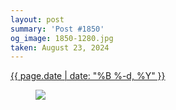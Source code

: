 ```yaml
---
layout: post
summary: 'Post #1850'
og_image: 1850-1280.jpg
taken: August 23, 2024
---
```


<div class="post">
  <time>
    <a href="/1850">
      {{ page.date | date: "%B %-d, %Y" }}
    </a>
  </time>
  <a href="/1850">
    <figure data-taken="8/23/2024">
      <img sizes="(min-width: 700px) 50vw, calc(100vw - 2rem)" src="{{ site.assets_url }}/1850-640.jpg" srcset="{{ site.assets_url }}/1850-320.jpg 320w, {{ site.assets_url }}/1850-640.jpg 640w, {{ site.assets_url }}/1850-960.jpg 960w, {{ site.assets_url }}/1850-1280.jpg 1280w" />
    </figure>
  </a>
</div>
